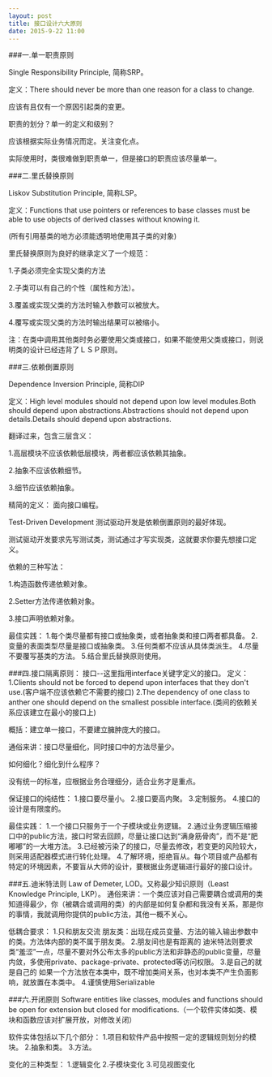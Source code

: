 ```yaml
---  
layout: post  
title: 接口设计六大原则
date: 2015-9-22 11:00
---  
```



###一.单一职责原则

Single Responsibility Principle, 简称SRP。

定义：There should never be more than one reason for a class to change.

应该有且仅有一个原因引起类的变更。

 

职责的划分？单一的定义和级别？

应该根据实际业务情况而定。关注变化点。

实际使用时，类很难做到职责单一，但是接口的职责应该尽量单一。

 

###二.里氏替换原则

Liskov Substitution Principle, 简称LSP。

定义：Functions that use pointers or references to base classes must be able to use objects of derived classes without knowing it.

(所有引用基类的地方必须能透明地使用其子类的对象)

 

里氏替换原则为良好的继承定义了一个规范：

1.子类必须完全实现父类的方法

2.子类可以有自己的个性（属性和方法）。

3.覆盖或实现父类的方法时输入参数可以被放大。

4.覆写或实现父类的方法时输出结果可以被缩小。

 

注：在类中调用其他类时务必要使用父类或接口，如果不能使用父类或接口，则说明类的设计已经违背了ＬＳＰ原则。

 

###三.依赖倒置原则

Dependence Inversion Principle, 简称DIP

定义：High level modules should not depend upon low level modules.Both should depend upon abstractions.Abstractions should not depend upon details.Details should depend upon abstractions.

翻译过来，包含三层含义：

1.高层模块不应该依赖低层模块，两者都应该依赖其抽象。

2.抽象不应该依赖细节。

3.细节应该依赖抽象。

精简的定义： 面向接口编程。

 

Test-Driven Development 测试驱动开发是依赖倒置原则的最好体现。

测试驱动开发要求先写测试类，测试通过才写实现类，这就要求你要先想接口定义。

 

依赖的三种写法：

1.构造函数传递依赖对象。

2.Setter方法传递依赖对象。

3.接口声明依赖对象。

 

最佳实践：
1.每个类尽量都有接口或抽象类，或者抽象类和接口两者都具备。
2.变量的表面类型尽量是接口或抽象类。
3.任何类都不应该从具体类派生。
4.尽量不要覆写基类的方法。
5.结合里氏替换原则使用。

 

###四.接口隔离原则：
接口--这里指用interface关键字定义的接口。
定义：
1.Clients should not be forced to depend upon interfaces that they don't use.(客户端不应该依赖它不需要的接口)
2.The dependency of one class to anther one should depend on the smallest possible interface.(类间的依赖关系应该建立在最小的接口上)

概括：建立单一接口，不要建立臃肿庞大的接口。

通俗来讲：接口尽量细化，同时接口中的方法尽量少。

如何细化？细化到什么程序？

没有统一的标准，应根据业务合理细分，适合业务才是重点。

 

保证接口的纯结性：
1.接口要尽量小。
2.接口要高内聚。
3.定制服务。
4.接口的设计是有限度的。

 

最佳实践：
1.一个接口只服务于一个子模块或业务逻辑。
2.通过业务逻辑压缩接口中的public方法，接口时常去回顾，尽量让接口达到“满身筋骨肉”，而不是“肥嘟嘟”的一大堆方法。
3.已经被污染了的接口，尽量去修改，若变更的风险较大，则采用适配器模式进行转化处理。
4.了解环境，拒绝盲从。每个项目或产品都有特定的环境因素，不要盲从大师的设计，要根据业务逻辑进行最好的接口设计。

 

###五.迪米特法则
Law of Demeter, LOD。又称最少知识原则（Least Knowledge Principle, LKP）。
通俗来讲：一个类应该对自己需要耦合或调用的类知道得最少，你（被耦合或调用的类）的内部是如何复杂都和我没有关系，那是你的事情，我就调用你提供的public方法，其他一概不关心。

低耦合要求：
1.只和朋友交流
朋友类：出现在成员变量、方法的输入输出参数中的类。方法体内部的类不属于朋友类。
2.朋友间也是有距离的
迪米特法则要求类“羞涩”一点，尽量不要对外公布太多的public方法和非静态的public变量，尽量内敛，多使用private、package-private、protected等访问权限。
3.是自己的就是自己的
如果一个方法放在本类中，既不增加类间关系，也对本类不产生负面影响，就放置在本类中。
4.谨慎使用Serializable

 

###六.开闭原则
Software entities like classes, modules and functions should be open for extension but closed for modifications.（一个软件实体如类、模块和函数应该对扩展开放，对修改关闭）

软件实体包括以下几个部分：
1.项目和软件产品中按照一定的逻辑规则划分的模块。
2.抽象和类。
3.方法。

变化的三种类型：
1.逻辑变化
2.子模块变化
3.可见视图变化
